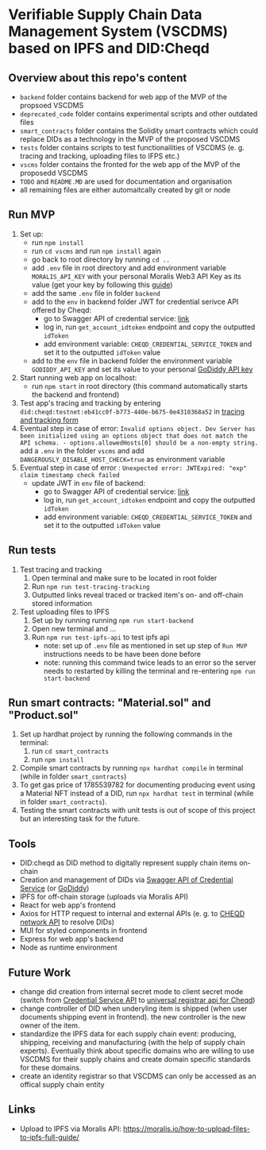# Verifiable Supply Chain Data Management System (VSCDMS) based on IPFS and DID:Cheqd

## Overview about this repo's content
- `backend` folder contains backend for web app of the MVP of the propsoed VSCDMS
- `deprecated_code` folder contains experimental scripts and other outdated files
- `smart_contracts` folder contains the Solidity smart contracts which could replace DIDs as a technology in the MVP of the proposed VSCDMS
- `tests` folder contains scripts to test functionailities of VSCDMS (e. g. tracing and tracking, uploading files to IFPS etc.)
- `vscms` folder contains the fronted for the web app of the MVP of the proposedd VSCDMS
- `TODO` and `README.MD` are used for documentation and organisation
- all remaining files are either automaitcally created by git or node 

## Run MVP
1. Set up:
    - run `npm install`
    - run `cd vscms` and run `npm install` again
    - go back to root directory by running `cd ..`
    - add `.env` file in root directory and add environment variable `MORALIS_API_KEY` with your personal Moralis Web3 API Key as its value (get your key by following this [guide](https://docs.moralis.io/2.0/web3-data-api/evm/get-your-api-key))
    - add the same `.env` file in folder `backend`
    - add to the `env` in backend folder JWT for credential serivce API offered by Cheqd:
        - go to Swagger API of credential service: [link](https://credential-service.cheqd.net/swagger/#/Account/get_account_idtoken)
        - log in, run `get_account_idtoken` endpoint and copy the outputted ``idToken``
        - add environment variable: ``CHEQD_CREDENTIAL_SERVICE_TOKEN`` and set it to the outputted ``idToken`` value
    - add to the `env` file in backend folder the environment variable ``GODIDDY_API_KEY`` and set its value to your personal [GoDiddy API key](https://docs.godiddy.com/quickstart)
2. Start running web app on localhost:
    - run `npm start` in root directory (this command automatically starts the backend and frontend)
3. Test app's tracing and tracking by entering ``did:cheqd:testnet:eb41cc0f-b773-440e-b675-0e4310368a52`` in [tracing and tracking form](http://localhost:3000/trace-and-track)
4. Eventual step in case of error: 
        `Invalid options object. Dev Server has been initialized using an options object that does not match the API schema. - options.allowedHosts[0] should be a non-empty string.`
    add a `.env` in the folder `vscms` and add `DANGEROUSLY_DISABLE_HOST_CHECK=true` as environment variable
5. Eventual step in case of error : `Unexpected error: JWTExpired: "exp" claim timestamp check failed`
    - update JWT in `env` file of backend:
        - go to Swagger API of credential service: [link](https://credential-service.cheqd.net/swagger/#/Account/get_account_idtoken)
        - log in, run `get_account_idtoken` endpoint and copy the outputted ``idToken``
        - add environment variable: ``CHEQD_CREDENTIAL_SERVICE_TOKEN`` and set it to the outputted ``idToken`` value

## Run tests
1. Test tracing and tracking
    1. Open terminal and make sure to be located in root folder
    2. Run `npm run test-tracing-tracking`
    3. Outputted links reveal traced or tracked item's on- and off-chain stored information
2. Test uploading files to IPFS
    1. Set up by running running `npm run start-backend`
    2. Open new terminal and ...
    3. Run `npm run test-ipfs-api` to test ipfs api 
        - note: set up of `.env` file as mentioned in set up step of `Run MVP` instructions needs to be have been done before
        - note: running this command twice leads to an error so the server needs to restarted by killing the terminal and re-entering `npm run start-backend`


## Run smart contracts: "Material.sol" and "Product.sol"
1. Set up hardhat project by running the following commands in the terminal:
    1. run `cd smart_contracts`
    2. run `npm install`
2. Compile smart contracts by running `npx hardhat compile` in terminal (while in folder `smart_contracts`)
3. To get gas price of 1785539782 for documenting producing event using a Material NFT instead of a DID, run `npx hardhat test` in terminal (while in folder `smart_contracts`).
4. Testing the smart contracts with unit tests is out of scope of this project but an interesting task for the future.

## Tools
- DID:cheqd as DID method to digitally represent supply chain items on-chain
- Creation and management of DIDs via [Swagger API of Credential Service](https://credential-service.cheqd.net/swagger) (or [GoDiddy](https://godiddy.com/))
- IPFS for off-chain storage (uploads via Moralis API)
- React for web app's frontend
- Axios for HTTP request to internal and external APIs (e. g. to [CHEQD network API](https://resolver.cheqd.net/) to resolve DIDs)
- MUI for styled components in frontend
- Express for web app's backend
- Node as runtime environment

## Future Work
- change did creation from internal secret mode to client secret mode (switch from [Credential Service API](https://credential-service.cheqd.net/swagger) to [universal registrar api for Cheqd](https://did-registrar.cheqd.net/api-docs/#/))
- change controller of DID when underyling item is shipped (when user documents shipping event in frontend). the new controller is the new owner of the item.
- standardize the IPFS data for each supply chain event: producing, shipping, receiving and manufacturing (with the help of supply chain experts). Eventually think about specific domains who are willing to use VSCDMS for their supply chains and create domain specific standards for these domains.
- create an identity registrar so that VSCDMS can only be accessed as an offical supply chain entity

## Links
- Upload to IPFS via Moralis API: https://moralis.io/how-to-upload-files-to-ipfs-full-guide/